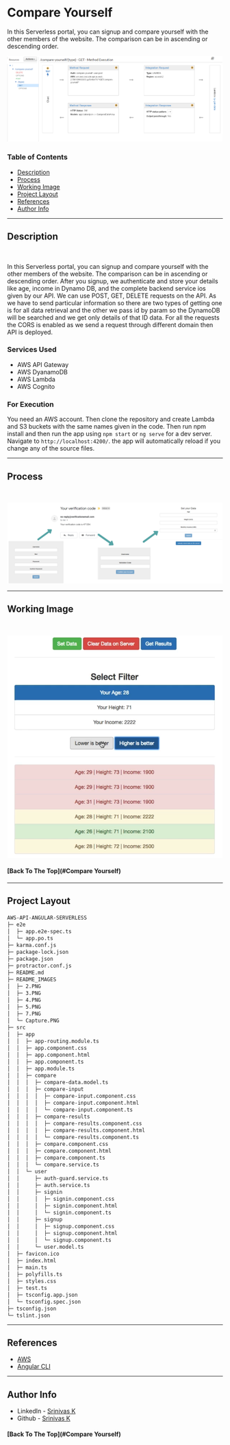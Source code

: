 # Compare Yourself

In this Serverless portal, you can signup and compare yourself with the other members of the website. The comparison can be in ascending or descending order. 
<br>
<p align="center">
  <img  src="README_IMAGES\Structure.PNG" >  
</p>

### Table of Contents

- [Description](#description)
- [Process](#analysis)
- [Working Image](#results)
- [Project Layout](#project-layout)
- [References](#references)
- [Author Info](#author-info)

---

## Description

<br>

In this Serverless portal, you can signup and compare yourself with the other members of the website. The comparison can be in ascending or descending order. After you signup, we authenticate and store your details like age, income in Dynamo DB, and the complete backend service ios given by our API. We can use POST, GET, DELETE requests on the API. As we have to send particular information so there are two types of getting one is for all data retrieval and the other we pass id by param so the DynamoDB will be searched and we get only details of that ID data. For all the requests the CORS is enabled as we send a request through different domain then API is deployed. 

### Services Used

- AWS API Gateway
- AWS DyanamoDB
- AWS Lambda
- AWS Cognito

### For Execution
You need an AWS account. Then clone the repository and create Lambda and S3 buckets with the same names given in the code. Then run npm install and then run the app using `npm start` or `ng serve` for a dev server. Navigate to `http://localhost:4200/`. the app will automatically reload if you change any of the source files.


---

## Process
<br >
<p align="center">
  <img  src="README_IMAGES\Process.png" >  
</p>

---

## Working Image
<br >
<p align="center">
  <img  src="README_IMAGES\Working.PNG" >  
</p>

#### [Back To The Top](#Compare Yourself)

---

## Project Layout

```
AWS-API-ANGULAR-SERVERLESS
├─ e2e
│  ├─ app.e2e-spec.ts
│  └─ app.po.ts
├─ karma.conf.js
├─ package-lock.json
├─ package.json
├─ protractor.conf.js
├─ README.md
├─ README_IMAGES
│  ├─ 2.PNG
│  ├─ 3.PNG
│  ├─ 4.PNG
│  ├─ 5.PNG
│  ├─ 7.PNG
│  └─ Capture.PNG
├─ src
│  ├─ app
│  │  ├─ app-routing.module.ts
│  │  ├─ app.component.css
│  │  ├─ app.component.html
│  │  ├─ app.component.ts
│  │  ├─ app.module.ts
│  │  ├─ compare
│  │  │  ├─ compare-data.model.ts
│  │  │  ├─ compare-input
│  │  │  │  ├─ compare-input.component.css
│  │  │  │  ├─ compare-input.component.html
│  │  │  │  └─ compare-input.component.ts
│  │  │  ├─ compare-results
│  │  │  │  ├─ compare-results.component.css
│  │  │  │  ├─ compare-results.component.html
│  │  │  │  └─ compare-results.component.ts
│  │  │  ├─ compare.component.css
│  │  │  ├─ compare.component.html
│  │  │  ├─ compare.component.ts
│  │  │  └─ compare.service.ts
│  │  └─ user
│  │     ├─ auth-guard.service.ts
│  │     ├─ auth.service.ts
│  │     ├─ signin
│  │     │  ├─ signin.component.css
│  │     │  ├─ signin.component.html
│  │     │  └─ signin.component.ts
│  │     ├─ signup
│  │     │  ├─ signup.component.css
│  │     │  ├─ signup.component.html
│  │     │  └─ signup.component.ts
│  │     └─ user.model.ts
│  ├─ favicon.ico
│  ├─ index.html
│  ├─ main.ts
│  ├─ polyfills.ts
│  ├─ styles.css
│  ├─ test.ts
│  ├─ tsconfig.app.json
│  └─ tsconfig.spec.json
├─ tsconfig.json
└─ tslint.json

```

---

## References

- [AWS](https://aws.amazon.com/)
- [Angular CLI](https://github.com/angular/angular-cli)
---

## Author Info

- LinkedIn - [Srinivas K](https://www.linkedin.com/in/srinivas-konduri/)
- Github - [Srinivas K](https://github.com/srinivaskool)

#### [Back To The Top](#Compare Yourself)



